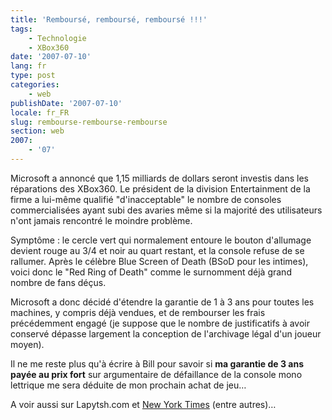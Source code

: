 ```yaml
---
title: 'Remboursé, remboursé, remboursé !!!'
tags:
    - Technologie
    - XBox360
date: '2007-07-10'
lang: fr
type: post
categories:
    - web
publishDate: '2007-07-10'
locale: fr_FR
slug: rembourse-rembourse-rembourse
section: web
2007:
    - '07'
---
```


Microsoft a annoncé que 1,15 milliards de dollars seront investis dans les réparations des XBox360\. Le président de la division Entertainment de la firme a lui-même qualifié "d'inacceptable" le nombre de consoles commercialisées ayant subi des avaries même si la majorité des utilisateurs n'ont jamais rencontré le moindre problème.

Symptôme&nbsp;: le cercle vert qui normalement entoure le bouton d'allumage devient rouge au 3/4 et noir au quart restant, et la console refuse de se rallumer. Après le célèbre Blue Screen of Death (BSoD pour les intimes), voici donc le "Red Ring of Death" comme le surnomment déjà grand nombre de fans déçus.

Microsoft a donc décidé d'étendre la garantie de 1 à 3 ans pour toutes les machines, y compris déjà vendues, et de rembourser les frais précédemment engagé (je suppose que le nombre de justificatifs à avoir conservé dépasse largement la conception de l'archivage légal d'un joueur moyen).

Il ne me reste plus qu'à écrire à Bill pour savoir si **ma garantie de 3 ans payée au prix fort** sur argumentaire de défaillance de la console mono lettrique me sera déduite de mon prochain achat de jeu…

A voir aussi sur Lapytsh.com et [New York Times](https://myaccount.nytimes.com/auth/login?URI=www-nc.nytimes.com/2007/07/06/business/06soft.html&amp;REFUSE_COOKIE_ERROR=SHOW_ERROR) (entre autres)…